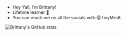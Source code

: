 - Hey Yall, I’m Brittany!
- Lifetime learner 📝
- You can reach me on all the socials with @TinyMrsB.



![Brittany's GitHub stats](https://github-readme-stats.vercel.app/api?username=anuraghazra&show_icons=true&theme=dracula)

